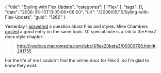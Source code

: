{
	"title": "Styling with Flex Update",
	"categories": [
		"Flex"
	],
	"tags": [],
	"date": "2006-05-10T13:05:00+06:00",
	"url": "/2006/05/10/Syling-with-Flex-Update",
	"guid": "1260"
}

Yesterday I <a href="http://ray.camdenfamily.com/index.cfm/2006/5/9/Ask-a-Jedi-Stylin-with-Flex#comments">answered</a> a question about Flex and styles. Mike Chambers <a href="http://weblogs.macromedia.com/mesh/archives/2006/05/example_styling.html">posted</a> a good entry on the same topic. Of special note is a link to the Flex2 docs style chapter:

<blockquote>
<a href="http://livedocs.macromedia.com/labs/1/flex20beta3/00000768.html#241755">http://livedocs.macromedia.com/labs/1/flex20beta3/00000768.html#241755</a>
</blockquote>

For the life of me I couldn't find the online docs for Flex 2, so I'm glad to know they exist.